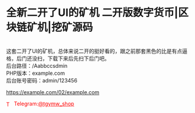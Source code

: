 # 全新二开了UI的矿机 二开版数字货币|区块链矿机|挖矿源码

<br>这套二开了UI的矿机，总体来说二开的挺好看的，跟之前那套黑色的比是有点逼格，后门还没扫，下载下来后先扫下后门吧。<br>后台路径：/Aabbccsdmin<br>PHP版本：example.com<br>后台账号密码：admin/123456<br>

https://example.com/02/example.com


<p style="color: red;"><img src="https://cdn-icons-png.flaticon.com/512/2111/2111646.png" alt="Telegram Icon" style="width: 16px; vertical-align: middle; margin-right: 5px;">Telegram:<a href="https://t.me/tgymw_shop" style="color: red;">@tgymw_shop</a></p>
